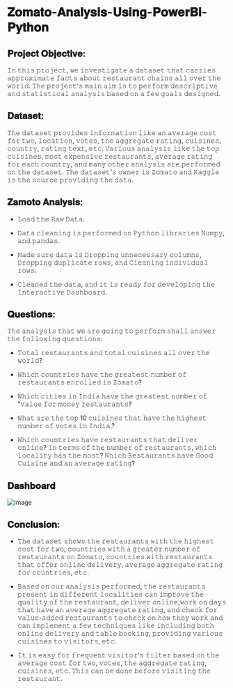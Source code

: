 # 𝐙𝐨𝐦𝐚𝐭𝐨-𝐀𝐧𝐚𝐥𝐲𝐬𝐢𝐬-𝐔𝐬𝐢𝐧𝐠-𝐏𝐨𝐰𝐞𝐫𝐁𝐢-𝐏𝐲𝐭𝐡𝐨𝐧

## 𝐏𝐫𝐨𝐣𝐞𝐜𝐭 𝐎𝐛𝐣𝐞𝐜𝐭𝐢𝐯𝐞:
𝙸𝚗 𝚝𝚑𝚒𝚜 𝚙𝚛𝚘𝚓𝚎𝚌𝚝, 𝚠𝚎 𝚒𝚗𝚟𝚎𝚜𝚝𝚒𝚐𝚊𝚝𝚎 𝚊 𝚍𝚊𝚝𝚊𝚜𝚎𝚝 𝚝𝚑𝚊𝚝 𝚌𝚊𝚛𝚛𝚒𝚎𝚜 𝚊𝚙𝚙𝚛𝚘𝚡𝚒𝚖𝚊𝚝𝚎 𝚏𝚊𝚌𝚝𝚜 𝚊𝚋𝚘𝚞𝚝 𝚛𝚎𝚜𝚝𝚊𝚞𝚛𝚊𝚗𝚝 𝚌𝚑𝚊𝚒𝚗𝚜 𝚊𝚕𝚕 𝚘𝚟𝚎𝚛 𝚝𝚑𝚎 𝚠𝚘𝚛𝚕𝚍. 𝚃𝚑𝚎 𝚙𝚛𝚘𝚓𝚎𝚌𝚝'𝚜 𝚖𝚊𝚒𝚗 𝚊𝚒𝚖 𝚒𝚜 𝚝𝚘 𝚙𝚎𝚛𝚏𝚘𝚛𝚖 𝚍𝚎𝚜𝚌𝚛𝚒𝚙𝚝𝚒𝚟𝚎 𝚊𝚗𝚍 𝚜𝚝𝚊𝚝𝚒𝚜𝚝𝚒𝚌𝚊𝚕 𝚊𝚗𝚊𝚕𝚢𝚜𝚒𝚜 𝚋𝚊𝚜𝚎𝚍 𝚘𝚗 𝚊 𝚏𝚎𝚠 𝚐𝚘𝚊𝚕𝚜 𝚍𝚎𝚜𝚒𝚐𝚗𝚎𝚍.
## 𝐃𝐚𝐭𝐚𝐬𝐞𝐭:
𝚃𝚑𝚎 𝚍𝚊𝚝𝚊𝚜𝚎𝚝 𝚙𝚛𝚘𝚟𝚒𝚍𝚎𝚜 𝚒𝚗𝚏𝚘𝚛𝚖𝚊𝚝𝚒𝚘𝚗 𝚕𝚒𝚔𝚎 𝚊𝚗 𝚊𝚟𝚎𝚛𝚊𝚐𝚎 𝚌𝚘𝚜𝚝 𝚏𝚘𝚛 𝚝𝚠𝚘, 𝚕𝚘𝚌𝚊𝚝𝚒𝚘𝚗, 𝚟𝚘𝚝𝚎𝚜, 𝚝𝚑𝚎 𝚊𝚐𝚐𝚛𝚎𝚐𝚊𝚝𝚎 𝚛𝚊𝚝𝚒𝚗𝚐, 𝚌𝚞𝚒𝚜𝚒𝚗𝚎𝚜, 𝚌𝚘𝚞𝚗𝚝𝚛𝚢, 𝚛𝚊𝚝𝚒𝚗𝚐 𝚝𝚎𝚡𝚝, 𝚎𝚝𝚌. 𝚅𝚊𝚛𝚒𝚘𝚞𝚜 𝚊𝚗𝚊𝚕𝚢𝚜𝚒𝚜 𝚕𝚒𝚔𝚎 𝚝𝚑𝚎 𝚝𝚘𝚙 𝚌𝚞𝚒𝚜𝚒𝚗𝚎𝚜, 𝚖𝚘𝚜𝚝 𝚎𝚡𝚙𝚎𝚗𝚜𝚒𝚟𝚎 𝚛𝚎𝚜𝚝𝚊𝚞𝚛𝚊𝚗𝚝𝚜, 𝚊𝚟𝚎𝚛𝚊𝚐𝚎 𝚛𝚊𝚝𝚒𝚗𝚐 𝚏𝚘𝚛 𝚎𝚊𝚌𝚑 𝚌𝚘𝚞𝚗𝚝𝚛𝚢, 𝚊𝚗𝚍 𝚖𝚊𝚗𝚢 𝚘𝚝𝚑𝚎𝚛 𝚊𝚗𝚊𝚕𝚢𝚜𝚒𝚜 𝚊𝚛𝚎 𝚙𝚎𝚛𝚏𝚘𝚛𝚖𝚎𝚍 𝚘𝚗 𝚝𝚑𝚎 𝚍𝚊𝚝𝚊𝚜𝚎𝚝. 𝚃𝚑𝚎 𝚍𝚊𝚝𝚊𝚜𝚎𝚝'𝚜 𝚘𝚠𝚗𝚎𝚛 𝚒𝚜 𝚉𝚘𝚖𝚊𝚝𝚘 𝚊𝚗𝚍 𝙺𝚊𝚐𝚐𝚕𝚎 𝚒𝚜 𝚝𝚑𝚎 𝚜𝚘𝚞𝚛𝚌𝚎 𝚙𝚛𝚘𝚟𝚒𝚍𝚒𝚗𝚐 𝚝𝚑𝚎 𝚍𝚊𝚝𝚊.
## 𝐙𝐚𝐦𝐨𝐭𝐨 𝐀𝐧𝐚𝐥𝐲𝐬𝐢𝐬:
* 𝙻𝚘𝚊𝚍 𝚝𝚑𝚎 𝚁𝚊𝚠 𝙳𝚊𝚝𝚊.
 
*  𝙳𝚊𝚝𝚊 𝚌𝚕𝚎𝚊𝚗𝚒𝚗𝚐 𝚒𝚜 𝚙𝚎𝚛𝚏𝚘𝚛𝚖𝚎𝚍 𝚘𝚗 𝙿𝚢𝚝𝚑𝚘𝚗 𝚕𝚒𝚋𝚛𝚊𝚛𝚒𝚎𝚜 𝙽𝚞𝚖𝚙𝚢, 𝚊𝚗𝚍 𝚙𝚊𝚗𝚍𝚊𝚜.
   
*  𝙼𝚊𝚍𝚎 𝚜𝚞𝚛𝚎 𝚍𝚊𝚝𝚊 𝚒𝚜 𝙳𝚛𝚘𝚙𝚙𝚒𝚗𝚐 𝚞𝚗𝚗𝚎𝚌𝚎𝚜𝚜𝚊𝚛𝚢 𝚌𝚘𝚕𝚞𝚖𝚗𝚜, 𝙳𝚛𝚘𝚙𝚙𝚒𝚗𝚐 𝚍𝚞𝚙𝚕𝚒𝚌𝚊𝚝𝚎 𝚛𝚘𝚠𝚜, 𝚊𝚗𝚍 𝙲𝚕𝚎𝚊𝚗𝚒𝚗𝚐 𝚒𝚗𝚍𝚒𝚟𝚒𝚍𝚞𝚊𝚕 𝚛𝚘𝚠𝚜.
   
*   𝙲𝚕𝚎𝚊𝚗𝚎𝚍 𝚝𝚑𝚎 𝚍𝚊𝚝𝚊, 𝚊𝚗𝚍 𝚒𝚝 𝚒𝚜 𝚛𝚎𝚊𝚍𝚢 𝚏𝚘𝚛 𝚍𝚎𝚟𝚎𝚕𝚘𝚙𝚒𝚗𝚐 𝚝𝚑𝚎 𝙸𝚗𝚝𝚎𝚛𝚊𝚌𝚝𝚒𝚟𝚎 𝙳𝚊𝚜𝚑𝚋𝚘𝚊𝚛𝚍.

## 𝐐𝐮𝐞𝐬𝐭𝐢𝐨𝐧𝐬:
𝚃𝚑𝚎 𝚊𝚗𝚊𝚕𝚢𝚜𝚒𝚜 𝚝𝚑𝚊𝚝 𝚠𝚎 𝚊𝚛𝚎 𝚐𝚘𝚒𝚗𝚐 𝚝𝚘 𝚙𝚎𝚛𝚏𝚘𝚛𝚖 𝚜𝚑𝚊𝚕𝚕 𝚊𝚗𝚜𝚠𝚎𝚛 𝚝𝚑𝚎 𝚏𝚘𝚕𝚕𝚘𝚠𝚒𝚗𝚐 𝚚𝚞𝚎𝚜𝚝𝚒𝚘𝚗𝚜:  

* 𝚃𝚘𝚝𝚊𝚕 𝚛𝚎𝚜𝚝𝚊𝚞𝚛𝚊𝚗𝚝𝚜 𝚊𝚗𝚍 𝚝𝚘𝚝𝚊𝚕 𝚌𝚞𝚒𝚜𝚒𝚗𝚎𝚜 𝚊𝚕𝚕 𝚘𝚟𝚎𝚛 𝚝𝚑𝚎 𝚠𝚘𝚛𝚕𝚍?

 * 𝚆𝚑𝚒𝚌𝚑 𝚌𝚘𝚞𝚗𝚝𝚛𝚒𝚎𝚜 𝚑𝚊𝚟𝚎 𝚝𝚑𝚎 𝚐𝚛𝚎𝚊𝚝𝚎𝚜𝚝 𝚗𝚞𝚖𝚋𝚎𝚛 𝚘𝚏 𝚛𝚎𝚜𝚝𝚊𝚞𝚛𝚊𝚗𝚝𝚜 𝚎𝚗𝚛𝚘𝚕𝚕𝚎𝚍 𝚒𝚗 𝚉𝚘𝚖𝚊𝚝𝚘? 
 
 * 𝚆𝚑𝚒𝚌𝚑 𝚌𝚒𝚝𝚒𝚎𝚜 𝚒𝚗 𝙸𝚗𝚍𝚒𝚊 𝚑𝚊𝚟𝚎 𝚝𝚑𝚎 𝚐𝚛𝚎𝚊𝚝𝚎𝚜𝚝 𝚗𝚞𝚖𝚋𝚎𝚛 𝚘𝚏 "𝚟𝚊𝚕𝚞𝚎 𝚏𝚘𝚛 𝚖𝚘𝚗𝚎𝚢 𝚛𝚎𝚜𝚝𝚊𝚞𝚛𝚊𝚗𝚝𝚜?
 
 * 𝚆𝚑𝚊𝚝 𝚊𝚛𝚎 𝚝𝚑𝚎 𝚝𝚘𝚙 10 𝚌𝚞𝚒𝚜𝚒𝚗𝚎𝚜 𝚝𝚑𝚊𝚝 𝚑𝚊𝚟𝚎 𝚝𝚑𝚎 𝚑𝚒𝚐𝚑𝚎𝚜𝚝 𝚗𝚞𝚖𝚋𝚎𝚛 𝚘𝚏 𝚟𝚘𝚝𝚎𝚜 𝚒𝚗 𝙸𝚗𝚍𝚒𝚊.?
 
 * 𝚆𝚑𝚒𝚌𝚑 𝚌𝚘𝚞𝚗𝚝𝚛𝚒𝚎𝚜 𝚑𝚊𝚟𝚎 𝚛𝚎𝚜𝚝𝚊𝚞𝚛𝚊𝚗𝚝𝚜 𝚝𝚑𝚊𝚝 𝚍𝚎𝚕𝚒𝚟𝚎𝚛 𝚘𝚗𝚕𝚒𝚗𝚎? 𝙸𝚗 𝚝𝚎𝚛𝚖𝚜 𝚘𝚏 𝚝𝚑𝚎 𝚗𝚞𝚖𝚋𝚎𝚛 𝚘𝚏 𝚛𝚎𝚜𝚝𝚊𝚞𝚛𝚊𝚗𝚝𝚜, 𝚠𝚑𝚒𝚌𝚑 𝚕𝚘𝚌𝚊𝚕𝚒𝚝𝚢 𝚑𝚊𝚜 𝚝𝚑𝚎 𝚖𝚘𝚜𝚝? 𝚆𝚑𝚒𝚌𝚑 𝚁𝚎𝚜𝚝𝚊𝚞𝚛𝚊𝚗𝚝𝚜 𝚑𝚊𝚟𝚎 𝙶𝚘𝚘𝚍 𝙲𝚞𝚒𝚜𝚒𝚗𝚎 𝚊𝚗𝚍 𝚊𝚗 𝚊𝚟𝚎𝚛𝚊𝚐𝚎 𝚛𝚊𝚝𝚒𝚗𝚐?

## 𝐃𝐚𝐬𝐡𝐛𝐨𝐚𝐫𝐝
![image](https://github.com/Tanwar-12/Zomato-Analysis-Using-PowerBi-Python/assets/110081008/34886e70-1f65-4954-bf58-e6ea6f840952)

## 𝐂𝐨𝐧𝐜𝐥𝐮𝐬𝐢𝐨𝐧:
* 𝚃𝚑𝚎 𝚍𝚊𝚝𝚊𝚜𝚎𝚝 𝚜𝚑𝚘𝚠𝚜 𝚝𝚑𝚎 𝚛𝚎𝚜𝚝𝚊𝚞𝚛𝚊𝚗𝚝𝚜 𝚠𝚒𝚝𝚑 𝚝𝚑𝚎 𝚑𝚒𝚐𝚑𝚎𝚜𝚝 𝚌𝚘𝚜𝚝 𝚏𝚘𝚛 𝚝𝚠𝚘, 𝚌𝚘𝚞𝚗𝚝𝚛𝚒𝚎𝚜 𝚠𝚒𝚝𝚑 𝚊 𝚐𝚛𝚎𝚊𝚝𝚎𝚛 𝚗𝚞𝚖𝚋𝚎𝚛 𝚘𝚏 𝚛𝚎𝚜𝚝𝚊𝚞𝚛𝚊𝚗𝚝𝚜 𝚘𝚗 𝚉𝚘𝚖𝚊𝚝𝚘, 𝚌𝚘𝚞𝚗𝚝𝚛𝚒𝚎𝚜 𝚠𝚒𝚝𝚑 𝚛𝚎𝚜𝚝𝚊𝚞𝚛𝚊𝚗𝚝𝚜 𝚝𝚑𝚊𝚝 𝚘𝚏𝚏𝚎𝚛 𝚘𝚗𝚕𝚒𝚗𝚎 𝚍𝚎𝚕𝚒𝚟𝚎𝚛𝚢, 𝚊𝚟𝚎𝚛𝚊𝚐𝚎 𝚊𝚐𝚐𝚛𝚎𝚐𝚊𝚝𝚎 𝚛𝚊𝚝𝚒𝚗𝚐 𝚏𝚘𝚛 𝚌𝚘𝚞𝚗𝚝𝚛𝚒𝚎𝚜, 𝚎𝚝𝚌.

* 𝙱𝚊𝚜𝚎𝚍 𝚘𝚗 𝚘𝚞𝚛 𝚊𝚗𝚊𝚕𝚢𝚜𝚒𝚜 𝚙𝚎𝚛𝚏𝚘𝚛𝚖𝚎𝚍, 𝚝𝚑𝚎 𝚛𝚎𝚜𝚝𝚊𝚞𝚛𝚊𝚗𝚝𝚜 𝚙𝚛𝚎𝚜𝚎𝚗𝚝 𝚒𝚗 𝚍𝚒𝚏𝚏𝚎𝚛𝚎𝚗𝚝 𝚕𝚘𝚌𝚊𝚕𝚒𝚝𝚒𝚎𝚜 𝚌𝚊𝚗 𝚒𝚖𝚙𝚛𝚘𝚟𝚎 𝚝𝚑𝚎 𝚚𝚞𝚊𝚕𝚒𝚝𝚢 𝚘𝚏 𝚝𝚑𝚎 𝚛𝚎𝚜𝚝𝚊𝚞𝚛𝚊𝚗𝚝, 𝚍𝚎𝚕𝚒𝚟𝚎𝚛 𝚘𝚗𝚕𝚒𝚗𝚎,𝚠𝚘𝚛𝚔 𝚘𝚗 𝚍𝚊𝚢𝚜 𝚝𝚑𝚊𝚝 𝚑𝚊𝚟𝚎 𝚊𝚗 𝚊𝚟𝚎𝚛𝚊𝚐𝚎 𝚊𝚐𝚐𝚛𝚎𝚐𝚊𝚝𝚎 𝚛𝚊𝚝𝚒𝚗𝚐, 𝚊𝚗𝚍 𝚌𝚑𝚎𝚌𝚔 𝚏𝚘𝚛 𝚟𝚊𝚕𝚞𝚎-𝚊𝚍𝚍𝚎𝚍 𝚛𝚎𝚜𝚝𝚊𝚞𝚛𝚊𝚗𝚝𝚜 𝚝𝚘 𝚌𝚑𝚎𝚌𝚔 𝚘𝚗 𝚑𝚘𝚠 𝚝𝚑𝚎𝚢 𝚠𝚘𝚛𝚔 𝚊𝚗𝚍 𝚌𝚊𝚗 𝚒𝚖𝚙𝚕𝚎𝚖𝚎𝚗𝚝 𝚊 𝚏𝚎𝚠 𝚝𝚎𝚌𝚑𝚗𝚒𝚚𝚞𝚎𝚜 𝚕𝚒𝚔𝚎 𝚒𝚗𝚌𝚕𝚞𝚍𝚒𝚗𝚐 𝚋𝚘𝚝𝚑 𝚘𝚗𝚕𝚒𝚗𝚎 𝚍𝚎𝚕𝚒𝚟𝚎𝚛𝚢 𝚊𝚗𝚍 𝚝𝚊𝚋𝚕𝚎 𝚋𝚘𝚘𝚔𝚒𝚗𝚐, 𝚙𝚛𝚘𝚟𝚒𝚍𝚒𝚗𝚐 𝚟𝚊𝚛𝚒𝚘𝚞𝚜 𝚌𝚞𝚒𝚜𝚒𝚗𝚎𝚜 𝚝𝚘 𝚟𝚒𝚜𝚒𝚝𝚘𝚛𝚜, 𝚎𝚝𝚌.

*   𝙸𝚝 𝚒𝚜 𝚎𝚊𝚜𝚢 𝚏𝚘𝚛 𝚏𝚛𝚎𝚚𝚞𝚎𝚗𝚝 𝚟𝚒𝚜𝚒𝚝𝚘𝚛'𝚜 𝚏𝚒𝚕𝚝𝚎𝚛 𝚋𝚊𝚜𝚎𝚍 𝚘𝚗 𝚝𝚑𝚎 𝚊𝚟𝚎𝚛𝚊𝚐𝚎 𝚌𝚘𝚜𝚝 𝚏𝚘𝚛 𝚝𝚠𝚘, 𝚟𝚘𝚝𝚎𝚜, 𝚝𝚑𝚎 𝚊𝚐𝚐𝚛𝚎𝚐𝚊𝚝𝚎 𝚛𝚊𝚝𝚒𝚗𝚐, 𝚌𝚞𝚒𝚜𝚒𝚗𝚎𝚜, 𝚎𝚝𝚌. 𝚃𝚑𝚒𝚜 𝚌𝚊𝚗 𝚋𝚎 𝚍𝚘𝚗𝚎 𝚋𝚎𝚏𝚘𝚛𝚎 𝚟𝚒𝚜𝚒𝚝𝚒𝚗𝚐 𝚝𝚑𝚎 𝚛𝚎𝚜𝚝𝚊𝚞𝚛𝚊𝚗𝚝.

